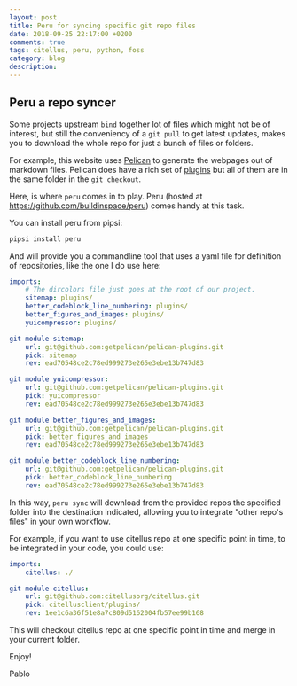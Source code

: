 ```yaml
---
layout: post
title: Peru for syncing specific git repo files
date: 2018-09-25 22:17:00 +0200
comments: true
tags: citellus, peru, python, foss
category: blog
description:
---
```

## Peru a repo syncer

Some projects upstream `bind` together lot of files which might not be of interest, but still the conveniency of a `git pull` to get latest updates, makes you to download the whole repo for just a bunch of files or folders.

For example, this website uses [Pelican](http://getpelican.com/) to generate the webpages out of markdown files. Pelican does have a rich set of [plugins](https://github.com/getpelican/pelican-plugins) but all of them are in the same folder in the `git checkout`.

Here, is where `peru` comes in to play. Peru (hosted at <https://github.com/buildinspace/peru>) comes handy at this task.

You can install peru from pipsi:

~~~sh
pipsi install peru
~~~

And will provide you a commandline tool that uses a yaml file for definition of repositories, like the one I do use here:

~~~yaml
imports:
    # The dircolors file just goes at the root of our project.
    sitemap: plugins/
    better_codeblock_line_numbering: plugins/
    better_figures_and_images: plugins/
    yuicompressor: plugins/

git module sitemap:
    url: git@github.com:getpelican/pelican-plugins.git
    pick: sitemap
    rev: ead70548ce2c78ed999273e265e3ebe13b747d83

git module yuicompressor:
    url: git@github.com:getpelican/pelican-plugins.git
    pick: yuicompressor
    rev: ead70548ce2c78ed999273e265e3ebe13b747d83

git module better_figures_and_images:
    url: git@github.com:getpelican/pelican-plugins.git
    pick: better_figures_and_images
    rev: ead70548ce2c78ed999273e265e3ebe13b747d83

git module better_codeblock_line_numbering:
    url: git@github.com:getpelican/pelican-plugins.git
    pick: better_codeblock_line_numbering
    rev: ead70548ce2c78ed999273e265e3ebe13b747d83
~~~

In this way, `peru sync` will download from the provided repos the specified folder into the destination indicated, allowing you to integrate "other repo's files" in your own workflow.

For example, if you want to use citellus repo at one specific point in time, to be integrated in your code, you could use:

~~~yaml
imports:
    citellus: ./

git module citellus:
    url: git@github.com:citellusorg/citellus.git
    pick: citellusclient/plugins/
    rev: 1ee1c6a36f51e8a7c809d5162004fb57ee99b168
~~~

This will checkout citellus repo at one specific point in time and merge in your current folder.

Enjoy!

Pablo
